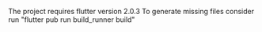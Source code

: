 The project requires flutter version 2.0.3 
To generate missing files consider run "flutter pub run build_runner build"
